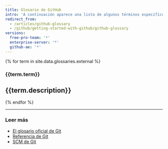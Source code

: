 ```yaml
---
title: Glosario de GitHub
intro: 'A continuación aparece una lista de algunos términos específicos de Git y {% data variables.product.prodname_dotcom %} que usamos en nuestros sitios y en la documentación.'
redirect_from:
  - /articles/github-glossary
  - /github/getting-started-with-github/github-glossary
versions:
  free-pro-team: '*'
  enterprise-server: '*'
  github-ae: '*'
---
```

{% for term in site.data.glossaries.external %}
  ### {{term.term}}
  {{term.description}}
  ---
{% endfor %}

---

### Leer más

- [El glosario oficial de Git](https://www.kernel.org/pub/software/scm/git/docs/gitglossary.html)
- [Referencia de Git](http://gitref.org/)
- [SCM de Git](https://git-scm.com/doc)
